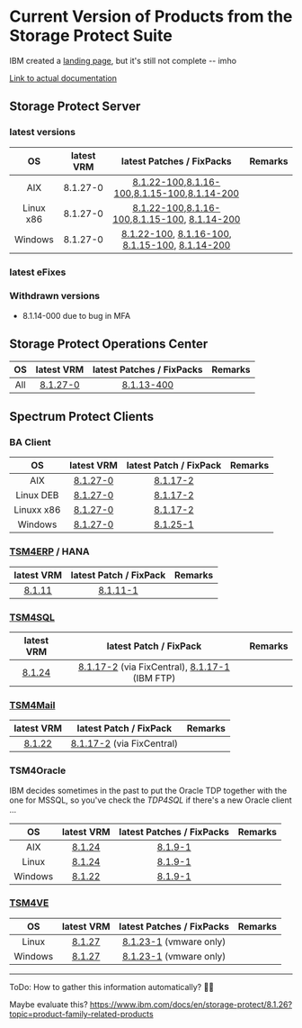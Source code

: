 # Current Version of Products from the Storage Protect Suite

IBM created a [landing page](https://public.dhe.ibm.com/software/products/ISP/currency/protect_server/), but it's still not complete -- imho

[Link to actual documentation](https://www.ibm.com/docs/en/storage-protect/8.1.26)

## Storage Protect Server

### latest versions

| OS | latest VRM | latest Patches / FixPacks | Remarks|
| :-: | :-: | :----------: | :----- |
| AIX | 8.1.27-0 | [8.1.22-100](https://ftp.software.ibm.com/storage/tivoli-storage-management/patches/server/AIX/8.1.22.100/),[8.1.16-100](https://ftp.software.ibm.com/storage/tivoli-storage-management/patches/server/AIX/8.1.16.100/),[8.1.15-100](https://ftp.software.ibm.com/storage/tivoli-storage-management/patches/server/AIX/8.1.15.100/),[8.1.14-200](https://ftp.software.ibm.com/storage/tivoli-storage-management/patches/server/AIX/8.1.14.200/) | |
| Linux x86 | 8.1.27-0 | [8.1.22-100](https://ftp.software.ibm.com/storage/tivoli-storage-management/patches/server/Linux/8.1.22.100/x86_64/),[8.1.16-100](https://ftp.software.ibm.com/storage/tivoli-storage-management/patches/server/Linux/8.1.16.100/x86_64/),[8.1.15-100](https://ftp.software.ibm.com/storage/tivoli-storage-management/patches/server/Linux/8.1.15.100/x86_64/), [8.1.14-200](https://ftp.software.ibm.com/storage/tivoli-storage-management/patches/server/Linux/8.1.14.200/x86_64/) | |
| Windows | 8.1.27-0 | [8.1.22-100](https://ftp.software.ibm.com/storage/tivoli-storage-management/patches/server/NT/8.1.22.100/), [8.1.16-100](https://ftp.software.ibm.com/storage/tivoli-storage-management/patches/server/NT/8.1.16.100/), [8.1.15-100](https://ftp.software.ibm.com/storage/tivoli-storage-management/patches/server/NT/8.1.15.100/), [8.1.14-200](https://ftp.software.ibm.com/storage/tivoli-storage-management/patches/server/NT/8.1.14.200/) | |

### latest eFixes

### Withdrawn versions

- 8.1.14-000 due to bug in MFA

## Storage Protect Operations Center

| OS | latest VRM | latest Patches / FixPacks | Remarks|
| :-: | :-: | :----------: | :----- |
| All | [8.1.27-0](https://ftp.software.ibm.com/storage/tivoli-storage-management/maintenance/opcenter/v8r1/) | [8.1.13-400](https://ftp.software.ibm.com/storage/tivoli-storage-management/patches/opcenter/8.1.13.400/)

## Spectrum Protect Clients

### BA Client

| OS | latest VRM | latest Patch / FixPack | Remarks|
| :-: | :-: | :----------: | :----- |
| AIX | [8.1.27-0](https://ftp.software.ibm.com/storage/tivoli-storage-management/maintenance/client/v8r1/AIX/BA/v8127/) | [8.1.17-2](https://ftp.software.ibm.com/storage/tivoli-storage-management/patches/client/v8r1/AIX/BA/v8117/) |
| Linux DEB | [8.1.27-0](https://ftp.software.ibm.com/storage/tivoli-storage-management/maintenance/client/v8r1/Linux/LinuxX86_DEB/BA/v8127/) | [8.1.17-2](https://ftp.software.ibm.com/storage/tivoli-storage-management/patches/client/v8r1/Linux/LinuxX86_DEB/v8117/) | 
| Linuxx x86 | [8.1.27-0](https://ftp.software.ibm.com/storage/tivoli-storage-management/maintenance/client/v8r1/Linux/LinuxX86/BA/v8127/) | [8.1.17-2](https://ftp.software.ibm.com/storage/tivoli-storage-management/patches/client/v8r1/Linux/LinuxX86/BA/v8117/) | 
| Windows | [8.1.27-0](https://ftp.software.ibm.com/storage/tivoli-storage-management/maintenance/client/v8r1/Windows/x64/v8127/) | [8.1.25-1](https://ftp.software.ibm.com/storage/tivoli-storage-management/patches/client/v8r1/Windows/x64/v8125/) |

### [TSM4ERP](https://www.ibm.com/docs/en/spferp) / HANA

| latest VRM | latest Patch / FixPack | Remarks|
| :-: | :----------: | :----- |
| [8.1.11](https://www.ibm.com/docs/en/spferp/8.1.11) | [8.1.11-1](https://ftp.software.ibm.com/storage/tivoli-storage-management/patches/tivoli-data-protection/r3/v81111/hana/) | |

### [TSM4SQL](https://www.ibm.com/docs/en/spfd)

| latest VRM | latest Patch / FixPack | Remarks|
| :-: | :----------: | :----- |
| [8.1.24](https://www.ibm.com/docs/en/spfd/8.1.24) | [8.1.17-2](https://www.ibm.com/support/fixcentral/swg/doSelectFixes?options.selectedFixes=8.1.17.2-TIV-TSMSQL-Win&continue=1) (via FixCentral), [8.1.17-1](https://ftp.software.ibm.com/storage/tivoli-storage-management/patches/tivoli-data-protection/sql/v8117/windows/) (IBM FTP) | |

### [TSM4Mail](https://www.ibm.com/docs/en/spfm)

| latest VRM | latest Patch / FixPack | Remarks|
| :-: | :----------: | :----- |
| [8.1.22](https://www.ibm.com/docs/en/spfm/8.1.22) | [8.1.17-2](https://www.ibm.com/support/fixcentral/swg/doSelectFixes?options.selectedFixes=8.1.17.2-TIV-TSMEXC-Win&continue=1) (via FixCentral) | |

### TSM4Oracle

IBM decides sometimes in the past to put the Oracle TDP together with the one for MSSQL, so you've check the _TDP4SQL_ if there's a new Oracle client ...

| OS | latest VRM | latest Patches / FixPacks | Remarks|
| :-: | :-: | :----------: | :----- |
| AIX | [8.1.24](https://www.ibm.com/docs/en/spfd/8.1.24?topic=whats-new) | [8.1.9-1](https://ftp.software.ibm.com/storage/tivoli-storage-management/patches/tivoli-data-protection/oracle/aix/v819/) | |
| Linux | [8.1.24](https://www.ibm.com/docs/en/spfd/8.1.24?topic=whats-new) | [8.1.9-1](https://ftp.software.ibm.com/storage/tivoli-storage-management/patches/tivoli-data-protection/oracle/linux/linux86_64/v819/) | |
| Windows | [8.1.22](https://www.ibm.com/docs/en/spfd/8.1.24?topic=whats-new) | [8.1.9-1](https://ftp.software.ibm.com/storage/tivoli-storage-management/patches/tivoli-data-protection/oracle/win/x64/v819/) | |

### [TSM4VE](https://www.ibm.com/docs/en/spfve)

| OS | latest VRM | latest Patches / FixPacks | Remarks|
| :-: | :-: | :----------: | :----- |
| Linux | [8.1.27](https://www.ibm.com/docs/en/spfve/8.1.27) | [8.1.23-1](https://ftp.software.ibm.com/storage/tivoli-storage-management/patches/tivoli-data-protection/vmware/linux/linux86/v8123/) (vmware only)| |
| Windows | [8.1.27](https://www.ibm.com/docs/en/spfve/8.1.27) | [8.1.23-1](https://ftp.software.ibm.com/storage/tivoli-storage-management/patches/tivoli-data-protection/vmware/windows/v8123/) (vmware only) | |

---
ToDo:
How to gather this information automatically? 👷‍♀️

Maybe evaluate this? https://www.ibm.com/docs/en/storage-protect/8.1.26?topic=product-family-related-products
